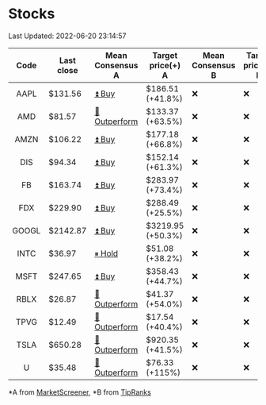 # Stocks
Last Updated: 2022-06-20 23:14:57

|Code|Last close|Mean Consensus A|Target price(+) A|Mean Consensus B|Target price(+) B|
|:--:|-|-|-|-|-|
|AAPL|$131.56|[⏫ Buy](https://m.marketscreener.com/quote/stock/-4849/)|$186.51 (+41.8%)|❌|❌|
|AMD|$81.57|[🔼 Outperform](https://m.marketscreener.com/quote/stock/-19475876/)|$133.37 (+63.5%)|❌|❌|
|AMZN|$106.22|[⏫ Buy](https://m.marketscreener.com/quote/stock/-12864605/)|$177.18 (+66.8%)|❌|❌|
|DIS|$94.34|[⏫ Buy](https://m.marketscreener.com/quote/stock/-4842/)|$152.14 (+61.3%)|❌|❌|
|FB|$163.74|[⏫ Buy](https://m.marketscreener.com/quote/stock/-10547141/)|$283.97 (+73.4%)|❌|❌|
|FDX|$229.90|[⏫ Buy](https://m.marketscreener.com/quote/stock/-12585/)|$288.49 (+25.5%)|❌|❌|
|GOOGL|$2142.87|[⏫ Buy](https://m.marketscreener.com/quote/stock/-24203373/)|$3219.95 (+50.3%)|❌|❌|
|INTC|$36.97|[⏸ Hold](https://m.marketscreener.com/quote/stock/-4829/)|$51.08 (+38.2%)|❌|❌|
|MSFT|$247.65|[⏫ Buy](https://m.marketscreener.com/quote/stock/-4835/)|$358.43 (+44.7%)|❌|❌|
|RBLX|$26.87|[🔼 Outperform](https://m.marketscreener.com/quote/stock/-117793644/)|$41.37 (+54.0%)|❌|❌|
|TPVG|$12.49|[🔼 Outperform](https://m.marketscreener.com/quote/stock/-15933327/)|$17.54 (+40.4%)|❌|❌|
|TSLA|$650.28|[🔼 Outperform](https://m.marketscreener.com/quote/stock/-6344549/)|$920.35 (+41.5%)|❌|❌|
|U|$35.48|[🔼 Outperform](https://m.marketscreener.com/quote/stock/-112492634/)|$76.33 (+115%)|❌|❌|


*A from [MarketScreener](https://www.marketscreener.com), *B from [TipRanks](https://www.tipranks.com)
